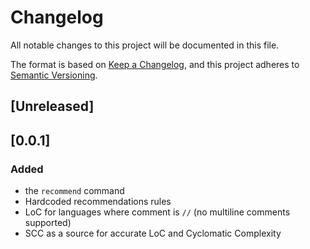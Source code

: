 # Changelog
All notable changes to this project will be documented in this file.

The format is based on [Keep a Changelog](https://keepachangelog.com/en/1.0.0/),
and this project adheres to [Semantic Versioning](https://semver.org/spec/v2.0.0.html).

## [Unreleased]

## [0.0.1]
### Added
- the `recommend` command
- Hardcoded recommendations rules
- LoC for languages where comment is `//` (no multiline comments supported)
- SCC as a source for accurate LoC and Cyclomatic Complexity
